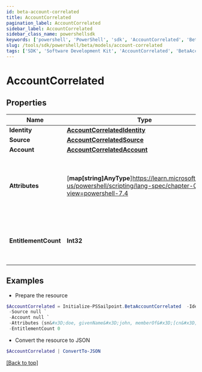 ```yaml
---
id: beta-account-correlated
title: AccountCorrelated
pagination_label: AccountCorrelated
sidebar_label: AccountCorrelated
sidebar_class_name: powershellsdk
keywords: ['powershell', 'PowerShell', 'sdk', 'AccountCorrelated', 'BetaAccountCorrelated'] 
slug: /tools/sdk/powershell/beta/models/account-correlated
tags: ['SDK', 'Software Development Kit', 'AccountCorrelated', 'BetaAccountCorrelated']
---
```



# AccountCorrelated

## Properties

Name | Type | Description | Notes
------------ | ------------- | ------------- | -------------
**Identity** | [**AccountCorrelatedIdentity**](account-correlated-identity) |  | [required]
**Source** | [**AccountCorrelatedSource**](account-correlated-source) |  | [required]
**Account** | [**AccountCorrelatedAccount**](account-correlated-account) |  | [required]
**Attributes** | [**map[string]AnyType**]https://learn.microsoft.com/en-us/powershell/scripting/lang-spec/chapter-04?view=powershell-7.4 | The attributes associated with the account.  Attributes are unique per source. | [required]
**EntitlementCount** | **Int32** | The number of entitlements associated with this account. | [optional] 

## Examples

- Prepare the resource
```powershell
$AccountCorrelated = Initialize-PSSailpoint.BetaAccountCorrelated  -Identity null `
 -Source null `
 -Account null `
 -Attributes {sn&#x3D;doe, givenName&#x3D;john, memberOf&#x3D;[cn&#x3D;g1,ou&#x3D;groups,dc&#x3D;acme,dc&#x3D;com, cn&#x3D;g2,ou&#x3D;groups,dc&#x3D;acme,dc&#x3D;com, cn&#x3D;g3,ou&#x3D;groups,dc&#x3D;acme,dc&#x3D;com]} `
 -EntitlementCount 0
```

- Convert the resource to JSON
```powershell
$AccountCorrelated | ConvertTo-JSON
```


[[Back to top]](#) 

